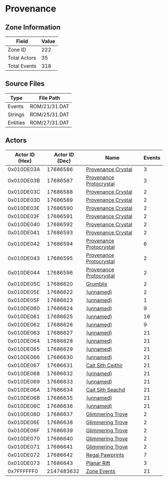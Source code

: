 # Provenance

## Zone Information

| Field        |   Value |
|--------------|---------|
| Zone ID      |     222 |
| Total Actors |      35 |
| Total Events |     318 |

## Source Files

| Type     | File Path     |
|----------|---------------|
| Events   | ROM/21/31.DAT |
| Strings  | ROM/25/31.DAT |
| Entities | ROM/27/31.DAT |

## Actors

| Actor ID (Hex)   |   Actor ID (Dec) | Name                                                                     |   Events |
|------------------|------------------|--------------------------------------------------------------------------|----------|
| 0x010DE03A       |         17686586 | [Provenance Crystal](./17686586%20-%20Provenance%20Crystal.md)           |        3 |
| 0x010DE03B       |         17686587 | [Provenance Protocrystal](./17686587%20-%20Provenance%20Protocrystal.md) |        3 |
| 0x010DE03C       |         17686588 | [Provenance Crystal](./17686588%20-%20Provenance%20Crystal.md)           |        2 |
| 0x010DE03D       |         17686589 | [Provenance Crystal](./17686589%20-%20Provenance%20Crystal.md)           |        2 |
| 0x010DE03E       |         17686590 | [Provenance Crystal](./17686590%20-%20Provenance%20Crystal.md)           |        2 |
| 0x010DE03F       |         17686591 | [Provenance Crystal](./17686591%20-%20Provenance%20Crystal.md)           |        2 |
| 0x010DE040       |         17686592 | [Provenance Crystal](./17686592%20-%20Provenance%20Crystal.md)           |        2 |
| 0x010DE041       |         17686593 | [Provenance Crystal](./17686593%20-%20Provenance%20Crystal.md)           |        2 |
| 0x010DE042       |         17686594 | [Provenance Protocrystal](./17686594%20-%20Provenance%20Protocrystal.md) |        6 |
| 0x010DE043       |         17686595 | [Provenance Protocrystal](./17686595%20-%20Provenance%20Protocrystal.md) |        2 |
| 0x010DE044       |         17686596 | [Provenance Protocrystal](./17686596%20-%20Provenance%20Protocrystal.md) |        2 |
| 0x010DE05C       |         17686620 | [Grumblix](./17686620%20-%20Grumblix.md)                                 |        2 |
| 0x010DE05E       |         17686622 | [(unnamed)](./17686622.md)                                               |        2 |
| 0x010DE05F       |         17686623 | [(unnamed)](./17686623.md)                                               |        1 |
| 0x010DE060       |         17686624 | [(unnamed)](./17686624.md)                                               |        9 |
| 0x010DE061       |         17686625 | [(unnamed)](./17686625.md)                                               |       16 |
| 0x010DE062       |         17686626 | [(unnamed)](./17686626.md)                                               |        9 |
| 0x010DE063       |         17686627 | [(unnamed)](./17686627.md)                                               |       21 |
| 0x010DE064       |         17686628 | [(unnamed)](./17686628.md)                                               |       21 |
| 0x010DE065       |         17686629 | [(unnamed)](./17686629.md)                                               |       21 |
| 0x010DE066       |         17686630 | [(unnamed)](./17686630.md)                                               |       21 |
| 0x010DE067       |         17686631 | [Cait Sith Ceithir](./17686631%20-%20Cait%20Sith%20Ceithir.md)           |       21 |
| 0x010DE068       |         17686632 | [(unnamed)](./17686632.md)                                               |       21 |
| 0x010DE069       |         17686633 | [(unnamed)](./17686633.md)                                               |       21 |
| 0x010DE06A       |         17686634 | [Cait Sith Seachd](./17686634%20-%20Cait%20Sith%20Seachd.md)             |       21 |
| 0x010DE06B       |         17686635 | [(unnamed)](./17686635.md)                                               |       21 |
| 0x010DE06C       |         17686636 | [(unnamed)](./17686636.md)                                               |       21 |
| 0x010DE06D       |         17686637 | [Glimmering Trove](./17686637%20-%20Glimmering%20Trove.md)               |        2 |
| 0x010DE06E       |         17686638 | [Glimmering Trove](./17686638%20-%20Glimmering%20Trove.md)               |        2 |
| 0x010DE06F       |         17686639 | [Glimmering Trove](./17686639%20-%20Glimmering%20Trove.md)               |        2 |
| 0x010DE070       |         17686640 | [Glimmering Trove](./17686640%20-%20Glimmering%20Trove.md)               |        2 |
| 0x010DE071       |         17686641 | [Glimmering Trove](./17686641%20-%20Glimmering%20Trove.md)               |        2 |
| 0x010DE072       |         17686642 | [Regal Pawprints](./17686642%20-%20Regal%20Pawprints.md)                 |        7 |
| 0x010DE073       |         17686643 | [Planar Rift](./17686643%20-%20Planar%20Rift.md)                         |        3 |
| 0x7FFFFFF0       |       2147483632 | [Zone Events](./Zone%20Events.md)                                        |       21 |